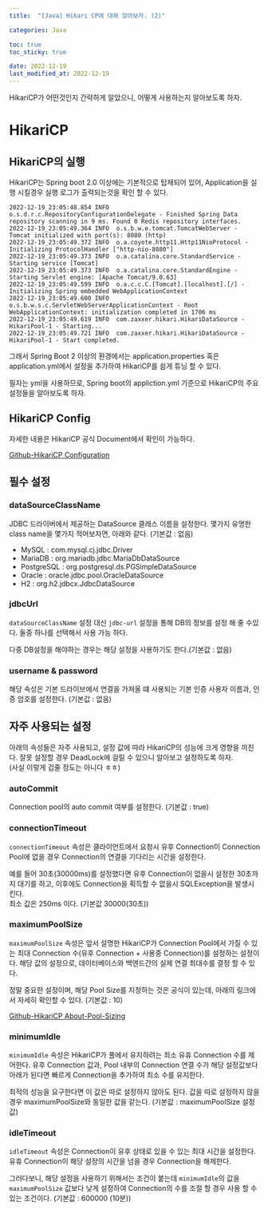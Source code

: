 ```yaml
---
title:  "[Java] Hikari CP에 대해 알아보자. (2)"

categories: Java

toc: true
toc_sticky: true

date: 2022-12-19
last_modified_at: 2022-12-19
---
```


HikariCP가 어떤것인지 간략하게 알았으니, 어떻게 사용하는지 알아보도록 하자.

# HikariCP


## HikariCP의 실행

HikariCP는 Spring boot 2.0 이상에는 기본적으로 탑재되어 있어, Application을 실행 시킬경우 실행 로그가 출력되는것을 확인 할 수 있다.

```shell
2022-12-19_23:05:48.854 INFO  o.s.d.r.c.RepositoryConfigurationDelegate - Finished Spring Data repository scanning in 9 ms. Found 0 Redis repository interfaces.
2022-12-19_23:05:49.364 INFO  o.s.b.w.e.tomcat.TomcatWebServer - Tomcat initialized with port(s): 8080 (http)
2022-12-19_23:05:49.372 INFO  o.a.coyote.http11.Http11NioProtocol - Initializing ProtocolHandler ["http-nio-8080"]
2022-12-19_23:05:49.373 INFO  o.a.catalina.core.StandardService - Starting service [Tomcat]
2022-12-19_23:05:49.373 INFO  o.a.catalina.core.StandardEngine - Starting Servlet engine: [Apache Tomcat/9.0.63]
2022-12-19_23:05:49.599 INFO  o.a.c.c.C.[Tomcat].[localhost].[/] - Initializing Spring embedded WebApplicationContext
2022-12-19_23:05:49.600 INFO  o.s.b.w.s.c.ServletWebServerApplicationContext - Root WebApplicationContext: initialization completed in 1706 ms
2022-12-19_23:05:49.619 INFO  com.zaxxer.hikari.HikariDataSource - HikariPool-1 - Starting...
2022-12-19_23:05:49.721 INFO  com.zaxxer.hikari.HikariDataSource - HikariPool-1 - Start completed.
```

그래서 Spring Boot 2 이상의 환경에서는 application.properties 혹은 application.yml에서 설정을 추가하여 HikariCP를 쉽게 튜닝 할 수 있다.

필자는 yml을 사용하므로, Spring boot의 appliction.yml 기준으로 HikariCP의 주요 설정들을 알아보도록 하자.


## HikariCP Config

자세한 내용은 HikariCP 공식 Document에서 확인이 가능하다. 

[Github-HikariCP Configuration](https://github.com/brettwooldridge/HikariCP#gear-configuration-knobs-baby)


## 필수 설정

### dataSourceClassName 

JDBC 드라이버에서 제공하는 DataSource 클래스 이름을 설정한다. 몇가지 유명한 class name을 몇가지 적어보자면, 아래와 같다. (기본값 : 없음)

- MySQL : com.mysql.cj.jdbc.Driver
- MariaDB : org.mariadb.jdbc.MariaDbDataSource
- PostgreSQL : org.postgresql.ds.PGSimpleDataSource
- Oracle : oracle.jdbc.pool.OracleDataSource
- H2 : org.h2.jdbcx.JdbcDataSource

### jdbcUrl

`dataSourceClassName` 설정 대신 `jdbc-url` 설정을 통해 DB의 정보를 설정 해 줄 수있다. 둘중 하나를 선택해서 사용 가능 하다. 

다중 DB설정을 해야하는 경우는 해당 설정을 사용하기도 한다.(기본값 : 없음)

### username & password

해당 속성은 기본 드라이브에서 연결을 가져올 떄 사용되는 기본 인증 사용자 이름과, 인증 암호를 설정한다. (기본값 : 없음)


## 자주 사용되는 설정

아래의 속성들은 자주 사용되고, 설정 값에 따라 HikariCP의 성능에 크게 영향을 끼친다. 잘못 설정할 경우 DeadLock에 걸릴 수 있으니 알아보고 설정하도록 하자.  
(사실 이렇게 겁줄 정도는 아니다 ㅎㅎ)

### autoCommit

Connection pool의 auto commit 여부를 설정한다. (기본값 : true)

### connectionTimeout

`connectionTimeout` 속성은 클라이언트에서 요청시 유후 Connection이 Connection Pool에 없을 경우 Connection의 연결을 기다리는 시간을 설정한다.

예를 들어 30초(30000ms)를 설정했다면 유후 Connection이 없을시 설정한 30초까지 대기를 하고, 이후에도 Connection을 획득할 수 없을시 SQLException을 발생시킨다.  
최소 값은 250ms 이다. (기본값 30000(30초))

### maximumPoolSize

`maximumPoolSize` 속성은 앞서 설명한 HikariCP가 Connection Pool에서 가질 수 있는 최대 Connection 수(유후 Connection + 사용중 Connection)를 설정하는 설정이다. 해당 값의 설정으로, 데이터베이스와 백엔드간의 실제 연결 최대수를 결정 할 수 있다.

정말 중요한 설정이며, 해당 Pool Size를 지정하는 것은 공식이 있는데, 아래의 링크에서 자세히 확인할 수 있다. (기본값 : 10)

[Github-HikariCP About-Pool-Sizing](https://github.com/brettwooldridge/HikariCP/wiki/About-Pool-Sizing)

### minimumIdle

`minimumIdle` 속성은 HikariCP가 풀에서 유지하려는 최소 유휴 Connection 수를 제어한다. 유후 Connection 값과, Pool 내부의 Connection 연결 수가 해당 설정값보다 아래가 된다면 빠르게 Connection을 추가하여 최소 수를 유지한다.

최적의 성능을 요구한다면 이 값은 따로 설정하지 않아도 된다. 값을 따로 설정하지 않을 경우 maximumPoolSize와 동일한 값을 같는다. (기본값 : maximumPoolSize 설정값)

### idleTimeout

`idleTimeout` 속성은 Connection이 유후 상태로 있을 수 있는 최대 시간을 설정한다. 유휴 Connection이 해당 설정의 시간을 넘을 경우 Connection을 해제한다.

그러다보니, 해당 설정을 사용하기 위해서는 조건이 붙는데 `minimumIdle`의 값을 `maximumPoolSize` 값보다 낮게 설정하여 Connection의 수를 조절 할 경우 사용 할 수 있는 조건이다. (기본값 : 600000 (10분))


